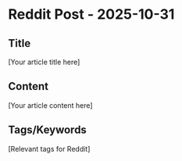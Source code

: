# Reddit Post - 2025-10-31

## Title
[Your article title here]

## Content
[Your article content here]

## Tags/Keywords
[Relevant tags for Reddit]
